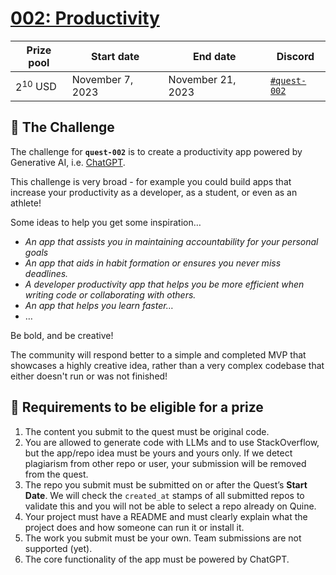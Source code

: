 # [002: Productivity](https://quine.sh)

| Prize pool | Start date | End date | Discord |
| --- | --- | --- | --- |
| $2^{10}$ USD | November 7, 2023 | November 21, 2023  | [`#quest-002`](https://discord.gg/quine) |

## 🌋 The Challenge

The challenge for **`quest-002`** is to create a productivity app powered by Generative AI, i.e. [ChatGPT](https://platform.openai.com/docs/introduction).

This challenge is very broad - for example you could build apps that increase your productivity as a developer, as a student, or even as an athlete!

Some ideas to help you get some inspiration…

- *An app that assists you in maintaining accountability for your personal goals*
- *An app that aids in habit formation or ensures you never miss deadlines.*
- *A developer productivity app that helps you be more efficient when writing code or collaborating with others.*
- *An app that helps you learn faster…*
- …

Be bold, and be creative!

The community will respond better to a simple and completed MVP that showcases a highly creative idea, rather than a very complex codebase that either doesn't run or was not finished!

## 🌋 Requirements to be eligible for a prize

1. The content you submit to the quest must be original code.
2. You are allowed to generate code with LLMs and to use StackOverflow, but the app/repo idea must be yours and yours only. If we detect plagiarism from other repo or user, your submission will be removed from the quest.
3. The repo you submit must be submitted on or after the Quest’s **Start Date**. We will check the `created_at` stamps of all submitted repos to validate this and you will not be able to select a repo already on Quine.
4. Your project must have a README and must clearly explain what the project does and how someone can run it or install it.
5. The work you submit must be your own. Team submissions are not supported (yet).
6. The core functionality of the app must be powered by ChatGPT.
